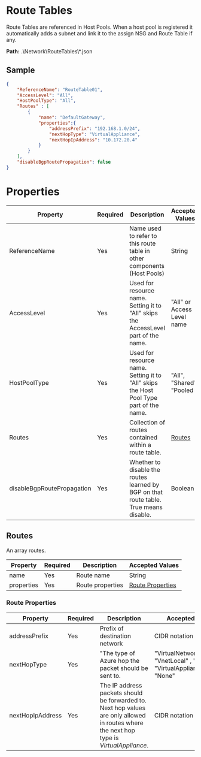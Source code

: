 # Route Tables
Route Tables are referenced in Host Pools.
When a host pool is registered it automatically adds a subnet and link it to the assign NSG and Route Table if any.

**Path:** .\Network\RouteTables\\*.json

## Sample

```json
{
    "ReferenceName": "RouteTable01",
    "AccessLevel": "All",
    "HostPoolType": "All",
    "Routes" : [
        {
            "name": "DefaultGateway",
            "properties":{
                "addressPrefix": "192.168.1.0/24",
                "nextHopType": "VirtualAppliance",
                "nextHopIpAddress": "10.172.20.4"
            }
        }
    ],
    "disableBgpRoutePropagation": false
}
```
# Properties

| Property                   | Required | Description                                                                            | Accepted Values            |
| -------------------------- | -------- | -------------------------------------------------------------------------------------- | -------------------------- |
| ReferenceName              | Yes      | Name used to refer to this route table in other components (Host Pools)                | String                     |
| AccessLevel                | Yes      | Used for resource name. Setting it to "All" skips the AccessLevel part of the name.    | "All" or Access Level name |
| HostPoolType               | Yes      | Used for resource name. Setting it to "All" skips the Host Pool Type part of the name. | "All", "Shared", "Pooled   |
| Routes                     | Yes      | Collection of routes contained within a route table.                                   | [Routes](#routes)          |
| disableBgpRoutePropagation | Yes      | Whether to disable the routes learned by BGP on that route table. True means disable.  | Boolean                    |

## Routes
An array routes.

| Property   | Required | Description      | Accepted Values                       |
| ---------- | -------- | ---------------- | ------------------------------------- |
| name       | Yes      | Route name       | String                                |
| properties | Yes      | Route properties | [Route Properties](#route-properties) |

### Route Properties

| Property         | Required | Description                                                                                                                              | Accepted Values                                                                   |
| ---------------- | -------- | ---------------------------------------------------------------------------------------------------------------------------------------- | --------------------------------------------------------------------------------- |
| addressPrefix    | Yes      | Prefix of destination network                                                                                                            | CIDR notation                                                                     |
| nextHopType      | Yes      | "The type of Azure hop the packet should be sent to.                                                                                     | "VirtualNetworkGateway", "VnetLocal" , "Internet" , "VirtualAppliance", or "None" |
| nextHopIpAddress | Yes      | The IP address packets should be forwarded to. Next hop values are only allowed in routes where the next hop type is *VirtualAppliance*. | CIDR notation                                                                     |
